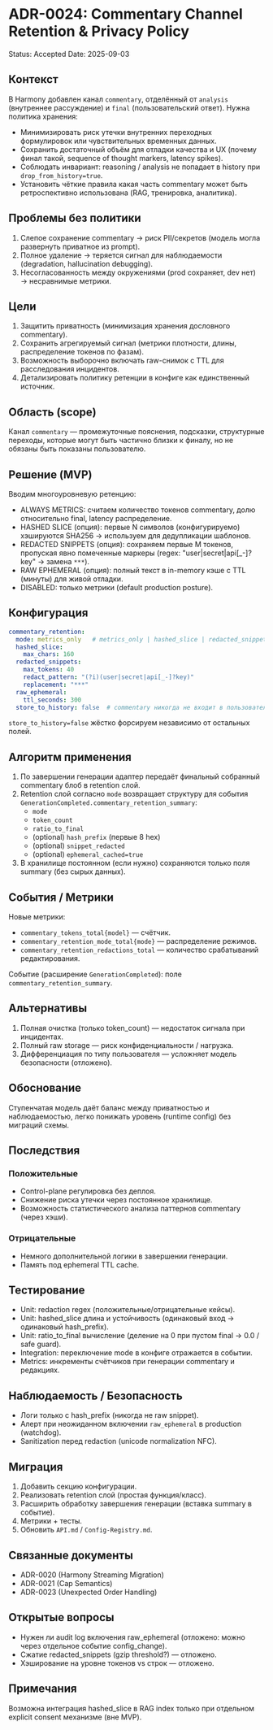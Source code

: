 # ADR-0024: Commentary Channel Retention & Privacy Policy

Status: Accepted
Date: 2025-09-03

## Контекст

В Harmony добавлен канал `commentary`, отделённый от `analysis` (внутреннее рассуждение) и `final` (пользовательский ответ). Нужна политика хранения:

- Минимизировать риск утечки внутренних переходных формулировок или чувствительных временных данных.
- Сохранить достаточный объём для отладки качества и UX (почему финал такой, sequence of thought markers, latency spikes).
- Соблюдать инвариант: reasoning / analysis не попадает в history при `drop_from_history=true`.
- Установить чёткие правила какая часть commentary может быть ретроспективно использована (RAG, тренировка, аналитика).

## Проблемы без политики

1. Слепое сохранение commentary → риск PII/секретов (модель могла развернуть приватное из prompt).
2. Полное удаление → теряется сигнал для наблюдаемости (degradation, hallucination debugging).
3. Несогласованность между окружениями (prod сохраняет, dev нет) → несравнимые метрики.

## Цели

1. Защитить приватность (минимизация хранения дословного commentary).
2. Сохранить агрегируемый сигнал (метрики плотности, длины, распределение токенов по фазам).
3. Возможность выборочно включать raw-снимок с TTL для расследования инцидентов.
4. Детализировать политику ретенции в конфиге как единственный источник.

## Область (scope)

Канал `commentary` — промежуточные пояснения, подсказки, структурные переходы, которые могут быть частично близки к финалу, но не обязаны быть показаны пользователю.

## Решение (MVP)

Вводим многоуровневую ретенцию:

- ALWAYS METRICS: считаем количество токенов commentary, долю относительно final, latency распределение.
- HASHED SLICE (опция): первые N символов (конфигурируемо) хэшируются SHA256 → используем для дедупликации шаблонов.
- REDACTED SNIPPETS (опция): сохраняем первые M токенов, пропуская явно помеченные маркеры (regex: "user|secret|api[_-]?key" → замена `***`).
- RAW EPHEMERAL (опция): полный текст в in-memory кэше с TTL (минуты) для живой отладки.
- DISABLED: только метрики (default production posture).

## Конфигурация

```yaml
commentary_retention:
  mode: metrics_only   # metrics_only | hashed_slice | redacted_snippets | raw_ephemeral
  hashed_slice:
    max_chars: 160
  redacted_snippets:
    max_tokens: 40
    redact_pattern: "(?i)(user|secret|api[_-]?key)"
    replacement: "***"
  raw_ephemeral:
    ttl_seconds: 300
  store_to_history: false  # commentary никогда не входит в пользовательскую переписку
```

`store_to_history=false` жёстко форсируем независимо от остальных полей.

## Алгоритм применения

1. По завершении генерации адаптер передаёт финальный собранный commentary блоб в retention слой.
2. Retention слой согласно `mode` возвращает структуру для события `GenerationCompleted.commentary_retention_summary`:
   - `mode`
   - `token_count`
   - `ratio_to_final`
   - (optional) `hash_prefix` (первые 8 hex)
   - (optional) `snippet_redacted`
   - (optional) `ephemeral_cached=true`
3. В хранилище постоянном (если нужно) сохраняются только поля summary (без сырых данных).

## События / Метрики

Новые метрики:

- `commentary_tokens_total{model}` — счётчик.
- `commentary_retention_mode_total{mode}` — распределение режимов.
- `commentary_retention_redactions_total` — количество срабатываний редактирования.

Событие (расширение `GenerationCompleted`): поле `commentary_retention_summary`.

## Альтернативы

1. Полная очистка (только token_count) — недостаток сигнала при инцидентах.
2. Полный raw storage — риск конфиденциальности / нагрузка.
3. Дифференциация по типу пользователя — усложняет модель безопасности (отложено).

## Обоснование

Ступенчатая модель даёт баланс между приватностью и наблюдаемостью, легко понижать уровень (runtime config) без миграций схемы.

## Последствия

### Положительные

- Control-plane регулировка без деплоя.
- Снижение риска утечки через постоянное хранилище.
- Возможность статистического анализа паттернов commentary (через хэши).

### Отрицательные

- Немного дополнительной логики в завершении генерации.
- Память под ephemeral TTL cache.

## Тестирование

- Unit: redaction regex (положительные/отрицательные кейсы).
- Unit: hashed_slice длина и устойчивость (одинаковый вход → одинаковый hash_prefix).
- Unit: ratio_to_final вычисление (деление на 0 при пустом final → 0.0 / safe guard).
- Integration: переключение mode в конфиге отражается в событии.
- Metrics: инкременты счётчиков при генерации commentary и редакциях.

## Наблюдаемость / Безопасность

- Логи только с hash_prefix (никогда не raw snippet).
- Алерт при неожиданном включении `raw_ephemeral` в production (watchdog).
- Sanitization перед redaction (unicode normalization NFC).

## Миграция

1. Добавить секцию конфигурации.
2. Реализовать retention слой (простая функция/класс).
3. Расширить обработку завершения генерации (вставка summary в событие).
4. Метрики + тесты.
5. Обновить `API.md` / `Config-Registry.md`.

## Связанные документы

- ADR-0020 (Harmony Streaming Migration)
- ADR-0021 (Cap Semantics)
- ADR-0023 (Unexpected Order Handling)

## Открытые вопросы

- Нужен ли audit log включения raw_ephemeral (отложено: можно через отдельное событие config_change).
- Сжатие redacted_snippets (gzip threshold?) — отложено.
- Хэширование на уровне токенов vs строк — отложено.

## Примечания

Возможна интеграция hashed_slice в RAG index только при отдельном explicit consent механизме (вне MVP).

